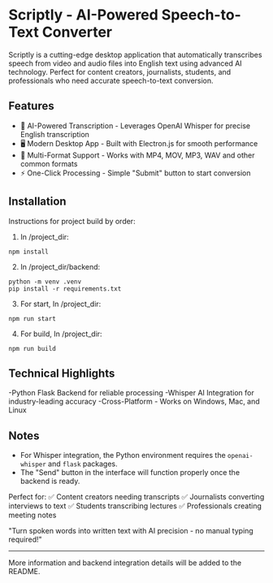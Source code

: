 # Scriptly - AI-Powered Speech-to-Text Converter

Scriptly is a cutting-edge desktop application that automatically transcribes speech from video and audio files into English text using advanced AI technology. Perfect for content creators, journalists, students, and professionals who need accurate speech-to-text conversion.


## Features
- 🎤 AI-Powered Transcription - Leverages OpenAI Whisper for precise English transcription
- 🖥️ Modern Desktop App - Built with Electron.js for smooth performance
- 📁 Multi-Format Support - Works with MP4, MOV, MP3, WAV and other common formats
- ⚡ One-Click Processing - Simple "Submit" button to start conversion

## Installation
Instructions for project build by order:

1. In /project_dir:
```
npm install
```

2. In /project_dir/backend:
```
python -m venv .venv
pip install -r requirements.txt
```

3. For start, In /project_dir:
```
npm run start
```

4. For build, In /project_dir:
```
npm run build
```

## Technical Highlights
-Python Flask Backend for reliable processing
-Whisper AI Integration for industry-leading accuracy
-Cross-Platform - Works on Windows, Mac, and Linux

## Notes
- For Whisper integration, the Python environment requires the `openai-whisper` and `flask` packages.
- The "Send" button in the interface will function properly once the backend is ready.

Perfect for:
✅ Content creators needing transcripts
✅ Journalists converting interviews to text
✅ Students transcribing lectures
✅ Professionals creating meeting notes

"Turn spoken words into written text with AI precision - no manual typing required!"

---
More information and backend integration details will be added to the README.
